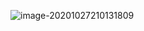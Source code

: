 ![image-20201027210131809](C:\Users\SZQ\AppData\Roaming\Typora\typora-user-images/image-20201027210131809.png)

